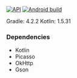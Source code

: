 [![API](https://img.shields.io/badge/API-26%2B-brightgreen.svg?style=flat)](https://android-arsenal.com/api?level=26)
[![Android build](https://github.com/Avonion/android_MusicPlayer/actions/workflows/main_build.yml/badge.svg)](https://github.com/Ksnk-dm/AutoNumbers/blob/master/.github/workflows/main_build.yml)
 
 Gradle: 4.2.2
 Kotlin: 1.5.31

### Dependencies
* Kotlin
* Picasso
* OkHttp
* Gson

